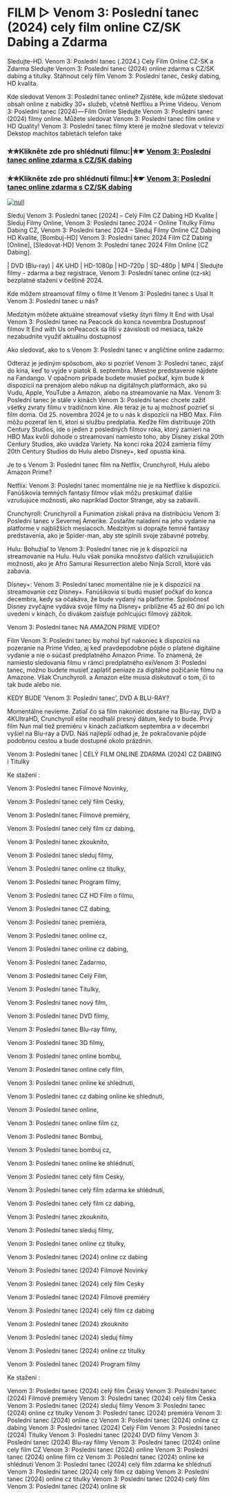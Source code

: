 # FILM ▷ Venom 3: Poslední tanec (2024) cely film online CZ/SK Dabing a Zdarma

Sledujte-HD. Venom 3: Poslední tanec (.2024.) Cely Film Online CZ-SK a Zdarma
Sledujte Venom 3: Poslední tanec (2024) online zdarma s CZ/SK dabing a titulky. Stáhnout celý film Venom 3: Poslední tanec, český dabing, HD kvalita.

Kde sledovat Venom 3: Poslední tanec online? Zjistěte, kde můžete sledovat obsah online z nabídky 30+ služeb, včetně Netflixu a Prime Videou. Venom 3: Poslední tanec (2024) — Film Online Sledujte Venom 3: Poslední tanec (2024) filmy online. Můžete sledovat Venom 3: Poslední tanec film online v HD Quality! Venom 3: Poslední tanec filmy které je možné sledovat v televizi Dekstop machitos tabletách telefon také

### ✮✮Klikněte zde pro shlédnutí filmu:|✮☛ [Venom 3: Poslední tanec online zdarma s CZ/SK dabing](https://bit.ly/venom-posledn-tanec-cely-film-cz)

### ✮✮Klikněte zde pro shlédnutí filmu:|✮☛ [Venom 3: Poslední tanec online zdarma s CZ/SK dabing](https://bit.ly/venom-posledn-tanec-cely-film-cz)

[![null](https://static.wixstatic.com/media/855a25_043b5abeb4ae4d35ac003198e7fe56ed~mv2.gif)](https://bit.ly/venom-posledn-tanec-cely-film-cz)

Sleduj Venom 3: Poslední tanec [2024] – Celý Film CZ Dabing HD Kvalite | Sleduj Filmy Online, Venom 3: Poslední tanec 2024 – Online Titulky Filmu Dabing CZ, Venom 3: Poslední tanec 2024 – Sleduj Filmy Online CZ Dabing HD Kvalite, [Bombuj-HD] Venom 3: Poslední tanec 2024 Film CZ Dabing [Online], [Sledovat-HD] Venom 3: Poslední tanec 2024 Film Online [CZ Dabing].

| DVD (Blu-ray) | 4K UHD | HD-1080p | HD-720p | SD-480p | MP4 | Sledujte filmy - zdarma a bez registrace, Venom 3: Poslední tanec online (cz-sk) bezplatné stažení v češtině 2024.

Kde môžem streamovať filmy o filme It Venom 3: Poslední tanec s Usal It Venom 3: Poslední tanec u nás?

Medzitým môžete aktuálne streamovať všetky štyri filmy It End with Usal Venom 3: Poslední tanec na Peacock do konca novembra Dostupnosť filmov It End with Us onPeacock sa líši v závislosti od mesiaca, takže nezabudnite využiť aktuálnu dostupnosť

Ako sledovať, ako to s Venom 3: Poslední tanec v angličtine online zadarmo:

Odteraz je jediným spôsobom, ako si pozrieť Venom 3: Poslední tanec, zájsť do kina, keď to vyjde v piatok 8. septembra. Miestne predstavenie nájdete na Fandango. V opačnom prípade budete musieť počkať, kým bude k dispozícii na prenájom alebo nákup na digitálnych platformách, ako sú Vudu, Apple, YouTube a Amazon, alebo na streamovanie na Max. Venom 3: Poslední tanec je stále v kinách Venom 3: Poslední tanec chcete zažiť všetky zvraty filmu v tradičnom kine. Ale teraz je tu aj možnosť pozrieť si film doma. Od 25. novembra 2024 je to u nás k dispozícii na HBO Max. Film môžu pozerať len tí, ktorí si službu predplatia. Keďže film distribuuje 20th Century Studios, ide o jeden z posledných filmov roka, ktorý zamieri na HBO Max kvôli dohode o streamovaní namiesto toho, aby Disney získal 20th Century Studios, ako uvádza Variety. Na konci roka 2024 zamieria filmy 20th Century Studios do Hulu alebo Disney+, keď opustia kiná.

Je to s Venom 3: Poslední tanec film na Netflix, Crunchyroll, Hulu alebo Amazon Prime?

Netflix: Venom 3: Poslední tanec momentálne nie je na Netflixe k dispozícii. Fanúšikovia temných fantasy filmov však môžu preskúmať ďalšie vzrušujúce možnosti, ako napríklad Doctor Strange, aby sa zabavili.

Crunchyroll: Crunchyroll a Funimation získali práva na distribúciu Venom 3: Poslední tanec v Severnej Amerike. Zostaňte naladení na jeho vydanie na platforme v najbližších mesiacoch. Medzitým si doprajte temné fantasy predstavenia, ako je Spider-man, aby ste splnili svoje zábavné potreby.

Hulu: Bohužiaľ to Venom 3: Poslední tanec nie je k dispozícii na streamovanie na Hulu. Hulu však ponúka množstvo ďalších vzrušujúcich možností, ako je Afro Samurai Resurrection alebo Ninja Scroll, ktoré vás zabavia.

Disney+: Venom 3: Poslední tanec momentálne nie je k dispozícii na streamovanie cez Disney+. Fanúšikovia si budú musieť počkať do konca decembra, kedy sa očakáva, že bude vydaný na platforme. Spoločnosť Disney zvyčajne vydáva svoje filmy na Disney+ približne 45 až 60 dní po ich uvedení v kinách, čo divákom zaisťuje pohlcujúci filmový zážitok.

Venom 3: Poslední tanec NA AMAZON PRIME VIDEO?

Film Venom 3: Poslední tanec by mohol byť nakoniec k dispozícii na pozeranie na Prime Video, aj keď pravdepodobne pôjde o platené digitálne vydanie a nie o súčasť predplatného Amazon Prime. To znamená, že namiesto sledovania filmu v rámci predplatného exiVenom 3: Poslední tanec, možno budete musieť zaplatiť peniaze za digitálne požičanie filmu na Amazone. Však Crunchyroll. a Amazon ešte musia diskutovať o tom, či to tak bude alebo nie.

KEDY BUDE ‘Venom 3: Poslední tanec’, DVD A BLU-RAY?

Momentálne nevieme. Zatiaľ čo sa film nakoniec dostane na Blu-ray, DVD a 4KUltraHD, Crunchyroll ešte neodhalil presný dátum, kedy to bude. Prvý film Nun mal tiež premiéru v kinách začiatkom septembra a v decembri vyšiel na Blu-ray a DVD. Náš najlepší odhad je, že pokračovanie pôjde podobnou cestou a bude dostupné okolo prázdnin.

Venom 3: Poslední tanec | CELÝ FILM ONLINE ZDARMA (2024) CZ DABING i Titulky

Ke stažení :

Venom 3: Poslední tanec Filmové Novinky,

Venom 3: Poslední tanec celý film Cesky,

Venom 3: Poslední tanec Filmové premiéry,

Venom 3: Poslední tanec celý film cz dabing,

Venom 3: Poslední tanec zkouknito,

Venom 3: Poslední tanec sleduj filmy,

Venom 3: Poslední tanec online cz titulky,

Venom 3: Poslední tanec Program filmy,

Venom 3: Poslední tanec CZ HD Film o filmu,

Venom 3: Poslední tanec CZ dabing,

Venom 3: Poslední tanec premiéra,

Venom 3: Poslední tanec online cz,

Venom 3: Poslední tanec online cz dabing,

Venom 3: Poslední tanec Zadarmo,

Venom 3: Poslední tanec Celý Film,

Venom 3: Poslední tanec Titulky,

Venom 3: Poslední tanec nový film,

Venom 3: Poslední tanec DVD filmy,

Venom 3: Poslední tanec Blu-ray filmy,

Venom 3: Poslední tanec 3D filmy,

Venom 3: Poslední tanec online bombuj,

Venom 3: Poslední tanec online cely film,

Venom 3: Poslední tanec online ke shlednuti,

Venom 3: Poslední tanec cz dabing online ke shlednuti,

Venom 3: Poslední tanec online,

Venom 3: Poslední tanec online film cz,

Venom 3: Poslední tanec Bombuj,

Venom 3: Poslední tanec bombuj cz,

Venom 3: Poslední tanec online ke shlédnutí,

Venom 3: Poslední tanec celý film Cesky,

Venom 3: Poslední tanec celý film zdarma ke shlédnutí,

Venom 3: Poslední tanec celý film cz dabing,

Venom 3: Poslední tanec zkouknito,

Venom 3: Poslední tanec sleduj filmy,

Venom 3: Poslední tanec online cz titulky,

Venom 3: Poslední tanec (2024) online cz dabing

Venom 3: Poslední tanec (2024) Filmové Novinky

Venom 3: Poslední tanec (2024) celý film Cesky

Venom 3: Poslední tanec (2024) Filmové premiéry

Venom 3: Poslední tanec (2024) celý film cz dabing

Venom 3: Poslední tanec (2024) zkouknito

Venom 3: Poslední tanec (2024) sleduj filmy

Venom 3: Poslední tanec (2024) online cz titulky

Venom 3: Poslední tanec (2024) Program filmy

Ke stažení :

Venom 3: Poslední tanec (2024) celý film Český Venom 3: Poslední tanec (2024) Filmové premiéry Venom 3: Poslední tanec (2024) celý film Česka Venom 3: Poslední tanec (2024) sleduj filmy Venom 3: Poslední tanec (2024) online cz titulky Venom 3: Poslední tanec (2024) premiéra Venom 3: Poslední tanec (2024) online cz Venom 3: Poslední tanec (2024) online cz dabing Venom 3: Poslední tanec (2024) Celý Film Venom 3: Poslední tanec (2024) Titulky Venom 3: Poslední tanec (2024) DVD filmy Venom 3: Poslední tanec (2024) Blu-ray filmy Venom 3: Poslední tanec (2024) online cely film CZ Venom 3: Poslední tanec (2024) online Venom 3: Poslední tanec (2024) online film cz Venom 3: Poslední tanec (2024) online ke shlédnutí Venom 3: Poslední tanec (2024) celý film zdarma ke shlédnutí Venom 3: Poslední tanec (2024) celý film cz dabing Venom 3: Poslední tanec (2024) online cz titulky Venom 3: Poslední tanec (2024) celý film Venom 3: Poslední tanec (2024) online sk
